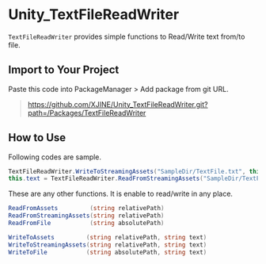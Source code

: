 # Unity_TextFileReadWriter

``TextFileReadWriter`` provides simple functions to Read/Write text from/to file.

## Import to Your Project

Paste this code into PackageManager > Add package from git URL.

> https://github.com/XJINE/Unity_TextFileReadWriter.git?path=/Packages/TextFileReadWriter

## How to Use

Following codes are sample.

```csharp
TextFileReadWriter.WriteToStreamingAssets("SampleDir/TextFile.txt", this.text);
this.text = TextFileReadWriter.ReadFromStreamingAssets("SampleDir/TextFile.txt").text;
```

These are any other functions. It is enable to read/write in any place.

```csharp
ReadFromAssets         (string relativePath)
ReadFromStreamingAssets(string relativePath)
ReadFromFile           (string absolutePath)

WriteToAssets         (string relativePath, string text)
WriteToStreamingAssets(string relativePath, string text)
WriteToFile           (string absolutePath, string text)
```